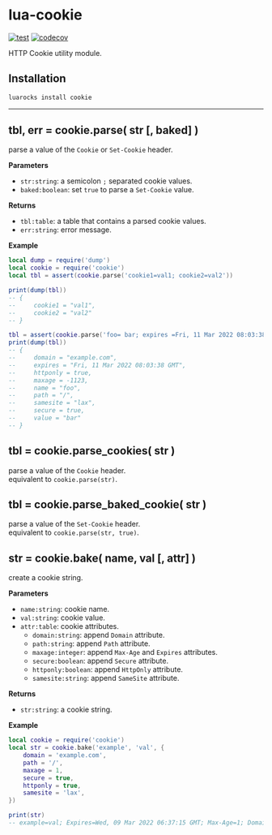 lua-cookie
=========

[![test](https://github.com/mah0x211/lua-cookie/actions/workflows/test.yml/badge.svg)](https://github.com/mah0x211/lua-cookie/actions/workflows/test.yml)
[![codecov](https://codecov.io/gh/mah0x211/lua-cookie/branch/master/graph/badge.svg)](https://codecov.io/gh/mah0x211/lua-cookie)


HTTP Cookie utility module.


## Installation

```sh
luarocks install cookie
```

---

## tbl, err = cookie.parse( str [, baked] )

parse a value of the `Cookie` or `Set-Cookie` header.

**Parameters**

- `str:string`: a semicolon `;` separated cookie values.
- `baked:boolean`: set `true` to parse a `Set-Cookie` value.

**Returns**

- `tbl:table`: a table that contains a parsed cookie values.
- `err:string`: error message.


**Example**

```lua
local dump = require('dump')
local cookie = require('cookie')
local tbl = assert(cookie.parse('cookie1=val1; cookie2=val2'))

print(dump(tbl))
-- {
--     cookie1 = "val1",
--     cookie2 = "val2"
-- }

tbl = assert(cookie.parse('foo= bar; expires =Fri, 11 Mar 2022 08:03:38 GMT; Max-age = -01123; doMain=example.com; patH=/; SECURE; HTTponLy; samesite=lAx', true)
print(dump(tbl))
-- {
--     domain = "example.com",
--     expires = "Fri, 11 Mar 2022 08:03:38 GMT",
--     httponly = true,
--     maxage = -1123,
--     name = "foo",
--     path = "/",
--     samesite = "lax",
--     secure = true,
--     value = "bar"
-- }
```


## tbl = cookie.parse_cookies( str )

parse a value of the `Cookie` header.  
equivalent to `cookie.parse(str)`.


## tbl = cookie.parse_baked_cookie( str )

parse a value of the `Set-Cookie` header.  
equivalent to `cookie.parse(str, true)`.


## str = cookie.bake( name, val [, attr] )

create a cookie string.

**Parameters**

- `name:string`: cookie name.
- `val:string`: cookie value.
- `attr:table`: cookie attributes.
  - `domain:string`: append `Domain` attribute.
  - `path:string`: append `Path` attribute.
  - `maxage:integer`: append `Max-Age` and `Expires` attributes.
  - `secure:boolean`: append `Secure` attribute.
  - `httponly:boolean`: append `HttpOnly` attribute.
  - `samesite:string`: append `SameSite` attribute.


**Returns**

- `str:string`: a cookie string.


**Example**

```lua
local cookie = require('cookie')
local str = cookie.bake('example', 'val', {
    domain = 'example.com',
    path = '/',
    maxage = 1,
    secure = true,
    httponly = true,
    samesite = 'lax',
})

print(str)
-- example=val; Expires=Wed, 09 Mar 2022 06:37:15 GMT; Max-Age=1; Domain=example.com; Path=/; SameSite=Lax; Secure; HttpOnly
```

